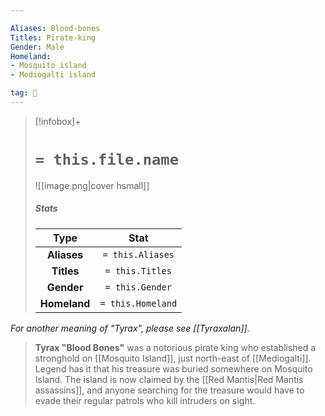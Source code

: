 ```yaml
---

Aliases: Blood-bones
Titles: Pirate-king
Gender: Male
Homeland:
- Mosquito island
- Mediogalti island

tag: 👤️
---
```


> [!infobox]+
> #  `= this.file.name`
> ![[image.png|cover hsmall]]
> ##### Stats
> Type | Stat |
> :---: |:---:|
> **Aliases** | `= this.Aliases` |
> **Titles** | `= this.Titles` |
> **Gender** | `= this.Gender` |
> **Homeland** | `= this.Homeland` |



*For another meaning of "Tyrax", please see [[Tyraxalan]].*
> **Tyrax "Blood Bones"** was a notorious pirate king who established a stronghold on [[Mosquito Island]], just north-east of [[Mediogalti]]. Legend has it that his treasure was buried somewhere on Mosquito Island. The island is now claimed by the [[Red Mantis|Red Mantis assassins]], and anyone searching for the treasure would have to evade their regular patrols who kill intruders on sight.







